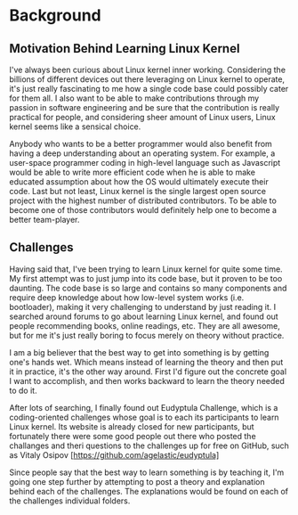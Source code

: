# Background

## Motivation Behind Learning Linux Kernel

I've always been curious about Linux kernel inner working.
Considering the billions of different devices out there leveraging on Linux
kernel to operate, it's just really fascinating to me how a single code base
could possibly cater for them all. I also want to be able to make contributions through
my passion in software engineering and be sure that the contribution
is really practical for people, and considering sheer amount of Linux users, Linux
kernel seems like a sensical choice.

Anybody who wants to be a better programmer would also benefit
from having a deep understanding about an operating system. For example, a user-space
programmer coding in high-level language such as Javascript would be able to write
more efficient code when he is able to make educated assumption about how the OS
would ultimately execute their code.
Last but not least, Linux kernel is the single largest open source project with
the highest number of distributed contributors. To be able to become one of those
contributors would definitely help one to become a better team-player.

## Challenges

Having said that, I've been trying to learn Linux kernel for quite some time.
My first attempt was to just jump into its code base, but it proven to be too
daunting. The code base is so large and contains so many components
and require deep knowledge about how low-level system works (i.e. bootloader),
making it very challenging to understand by just reading it.
I searched around forums to go about learning Linux kernel, and found out people recommending
books, online readings, etc. They are all awesome, but for me it's just really boring
to focus merely on theory without practice.

I am a big believer that the best way to get into something
is by getting one's hands wet. Which means instead of learning the theory
and then put it in practice, it's the other way around. First I'd figure out
the concrete goal I want to accomplish, and then works backward to learn
the theory needed to do it.

After lots of searching, I finally found out Eudyptula Challenge, which
is a coding-oriented challenges whose goal is to each its participants
to learn Linux kernel. Its website is already closed for new participants,
but fortunately there were some good people out there who posted the challanges
and theri questions to the challenges up for free on GitHub, such as
Vitaly Osipov [https://github.com/agelastic/eudyptula]

Since people say that the best way to learn something is by teaching it, I'm
going one step further by attempting to post a theory and explanation behind each
of the challenges. The explanations would be found on each of the challenges
individual folders.
